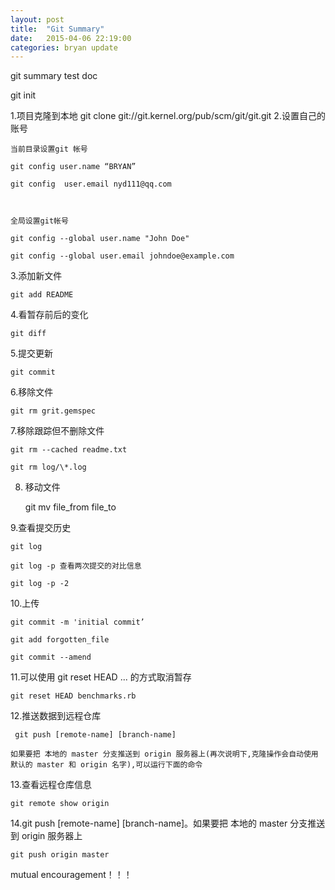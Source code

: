 ```yaml
---
layout: post
title:  "Git Summary"
date:   2015-04-06 22:19:00
categories: bryan update
---
```

git summary test doc


git init

1.项目克隆到本地
	git clone git://git.kernel.org/pub/scm/git/git.git
 2.设置自己的账号

	当前目录设置git 帐号

	git config user.name “BRYAN”

	git config  user.email nyd111@qq.com



	全局设置git帐号

	git config --global user.name "John Doe"

	git config --global user.email johndoe@example.com



3.添加新文件

	git add README

4.看暂存前后的变化

	git diff

 5.提交更新

	git commit

6.移除文件

 	git rm grit.gemspec

7.移除跟踪但不删除文件

	git rm --cached readme.txt

	git rm log/\*.log



8. 移动文件

	git mv file_from file_to

 9.查看提交历史

 	git	log

	git log -p 查看两次提交的对比信息

	git log -p -2



10.上传

	git commit -m 'initial commit’

	git add forgotten_file

	git commit --amend

 11.可以使用 git reset HEAD <file>... 的方式取消暂存

 	git reset HEAD benchmarks.rb

12.推送数据到远程仓库

	 git push [remote-name] [branch-name]

	如果要把 本地的 master 分支推送到 origin 服务器上(再次说明下,克隆操作会自动使用默认的 master 和 origin 名字),可以运行下面的命令

 13.查看远程仓库信息

	git remote show origin

 14.git push [remote-name] [branch-name]。如果要把 本地的 master 分支推送到 origin 服务器上

	git push origin master


mutual encouragement！！！


